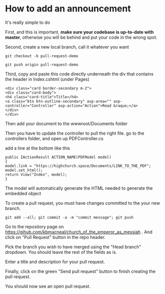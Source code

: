 # How to add an announcement

It's really simple to do

First, and this is important, **make sure your codebase is up-to-date with master**, otherwise you will be behind and put your code in the wrong spot.

Second, create a new local branch, call it whatever you want

`git checkout -b pull-request-demo`

`git push origin pull-request-demo`

Third, copy and paste this code directly underneath the div that contains the header in Index.cshtml (under Pages)

```
<div class="card border-secondary m-2">
<div class="card-body">
<h4 class="card-title">Title</h4>
<a class="btn btn-outline-secondary" asp-area="" asp-controller="Controller" asp-action="Action">Read &raquo;</a>
</div>
</div>
```

Then add your document to the wwwroot/Documents folder

Then you have to update the controller to pull the right file. go to the controllers folder, and open up PDFController.cs

add a line at the bottom like this

```
public IActionResult ACTION_NAME(PDFModel model)
{
model.link = "https://highchurch.space/Documents/LINK_TO_THE_PDF";
model.set_html();
return View("Index", model);
}
```

The model will automatically generate the HTML needed to generate the embedded object

To create a pull request, you must have changes committed to the your new branch.

`git add --all; git commit -a -m "commit message"; git push`

Go to the repository page on <https://gihub.com/kbmacneal/church_of_the_emperor_as_messiah> . And click on "Pull Request" button in the repo header.

Pick the branch you wish to have merged using the "Head branch" dropdown. You should leave the rest of the fields as is.

Enter a title and description for your pull request. 

Finally, click on the green "Send pull request" button to finish creating the pull request.

You should now see an open pull request.